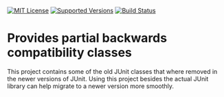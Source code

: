 [![MIT License](https://img.shields.io/badge/license-MIT-orange.svg)](https://github.com/reinhapa/junit-compat/blob/master/LICENSE)
[![Supported Versions](https://img.shields.io/badge/Java-7%2C%208-blue.svg)](https://travis-ci.org/reinhapa/junit-compat)
[![Build Status](http://reinharts.dyndns.org:8888/job/junit-compat/badge/icon)](http://reinharts.dyndns.org:8888/job/junit-compat/)

# Provides partial backwards compatibility classes

This project contains some of the old JUnit classes that where removed in the newer versions
of JUnit. Using this project besides the actual JUnit library can help migrate to a newer
version more smoothly.
